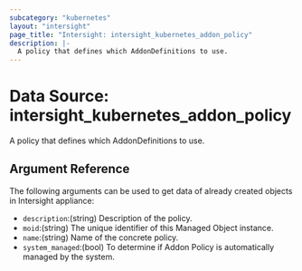 ```yaml
---
subcategory: "kubernetes"
layout: "intersight"
page_title: "Intersight: intersight_kubernetes_addon_policy"
description: |-
  A policy that defines which AddonDefinitions to use.
---
```


# Data Source: intersight_kubernetes_addon_policy
A policy that defines which AddonDefinitions to use.
## Argument Reference
The following arguments can be used to get data of already created objects in Intersight appliance:
* `description`:(string) Description of the policy. 
* `moid`:(string) The unique identifier of this Managed Object instance. 
* `name`:(string) Name of the concrete policy. 
* `system_managed`:(bool) To determine if Addon Policy is automatically managed by the system. 
